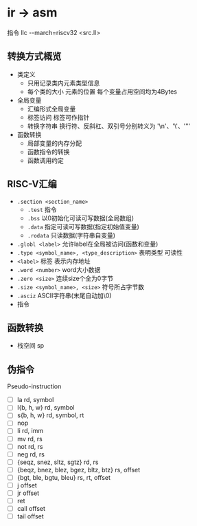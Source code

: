 # ir -> asm
指令  llc --march=riscv32 <src.ll>
## 转换方式概览
- 类定义 
  - 只用记录类内元素类型信息
  - 每个类的大小 元素的位置 每个变量占用空间均为4Bytes
- 全局变量
  - 汇编形式全局变量
  - 标签访问 标签可作指针
  - 转换字符串 换行符、反斜杠、双引号分别转义为 '\n'、'\\'、'\"'
- 函数转换
  - 局部变量的内存分配
  - 函数指令的转换
  - 函数调用约定
## RISC-V汇编
- `.section <section_name>`
  - `.test` 指令
  - `.bss` 以0初始化可读可写数据(全局数组)
  - `.data` 指定可读可写数据(指定初始值变量)
  - `.rodata` 只读数据(字符串自变量)
- `.globl <label>` 允许label在全局被访问(函数和变量)
- `.type <symbol_name>, <type_description>` 表明类型 可读性
- `<label>` 标签 表示内存地址
- `.word <number>` word大小数据
- `.zero <size>` 连续size个全为0字节
- `.size <symbol_name>, <size>` 符号所占字节数
- `.asciz` ASCII字符串(末尾自动加\0)
- 指令
## 函数转换
- 栈空间 sp


## 伪指令
Pseudo-instruction
- [ ] la rd, symbol  
- [ ] l{b, h, w} rd, symbol  
- [ ] s{b, h, w} rd, symbol, rt  
- [ ] nop  
- [ ] li  rd, imm  
- [ ] mv  rd, rs  
- [ ] not rd, rs  
- [ ] neg rd, rs  
- [ ] {seqz, snez, sltz, sgtz} rd, rs  
- [ ] {beqz, bnez, blez, bgez, bltz, btz} rs, offset  
- [ ] {bgt, ble, bgtu, bleu} rs, rt, offset  
- [ ] j   offset  
- [ ] jr  offset  
- [ ] ret  
- [ ] call offset  
- [ ] tail offset  